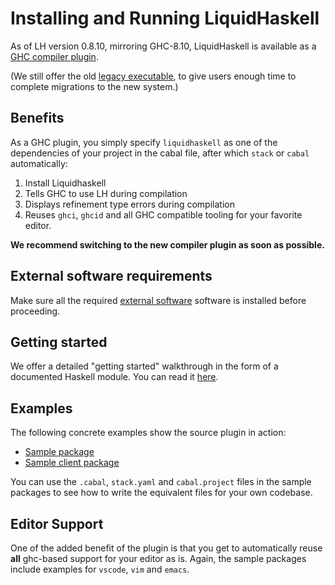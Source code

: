 # Installing and Running LiquidHaskell

As of LH version 0.8.10, mirroring GHC-8.10, LiquidHaskell 
is available as a [GHC compiler plugin](https://downloads.haskell.org/~ghc/8.10.1/docs/html/users_guide/extending_ghc.html). 

(We still offer the old [legacy executable](legacy.md), to give users enough time to complete migrations
to the new system.)

## Benefits

As a GHC plugin, you simply specify `liquidhaskell` as one of the dependencies 
of your project in the cabal file, after which `stack` or `cabal` automatically:

1. Install Liquidhaskell 
2. Tells GHC to use LH during compilation
3. Displays refinement type errors during compilation
4. Reuses `ghci`, `ghcid` and all GHC compatible tooling for your favorite editor. 

**We recommend switching to the new compiler plugin as soon as possible.**

## External software requirements

Make sure all the required [external software](install.md) software is installed before proceeding.

## Getting started

We offer a detailed "getting started" walkthrough in the form of a documented Haskell module. 
You can read it [here](https://github.com/ucsd-progsys/liquidhaskell/tree/develop/src/Language/Haskell/Liquid/GHC/Plugin/Tutorial.hs).

## Examples

The following concrete examples show the source plugin in action:

- [Sample package](https://github.com/ucsd-progsys/lh-plugin-demo)
- [Sample client package](https://github.com/ucsd-progsys/lh-plugin-demo-client)

You can use the `.cabal`, `stack.yaml` and `cabal.project` files in the 
sample packages to see how to write the equivalent files for your own 
codebase.

## Editor Support

One of the added benefit of the plugin is that you get to automatically reuse **all** ghc-based support
for your editor as is. Again, the sample packages include examples for `vscode`, `vim` and `emacs`.
